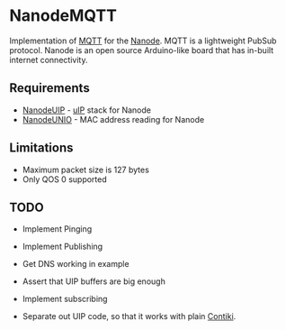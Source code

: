 NanodeMQTT
==========

Implementation of [MQTT] for the [Nanode]. MQTT is a lightweight PubSub protocol.
Nanode is an open source Arduino-like board that has in-built internet connectivity.


Requirements
------------

* [NanodeUIP] - [uIP] stack for Nanode
* [NanodeUNIO] - MAC address reading for Nanode


Limitations
-----------

- Maximum packet size is 127 bytes
- Only QOS 0 supported


TODO
----

* Implement Pinging
* Implement Publishing
* Get DNS working in example
* Assert that UIP buffers are big enough
* Implement subscribing

* Separate out UIP code, so that it works with plain [Contiki].



[MQTT]:        http://mqtt.org/
[Nanode]:      http://nanode.eu/
[NanodeUIP]:   http://github.com/sde1000/NanodeUIP
[NanodeUNIO]:  http://github.com/sde1000/NanodeUNIO
[uIP]:         http://en.wikipedia.org/wiki/UIP_(micro_IP)
[Contiki]:     http://www.contiki-os.org/

